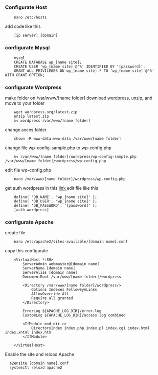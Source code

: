 ### Configurate Host

```
    nano /etc/hosts
```
add code like this

```
    [ip server] [domain]
```

### configurate Mysql
```
    mysql
    CREATE DATABASE wp_[name site];
    CREATE USER 'wp_[name site]'@'%' IDENTIFIED BY '[password]';
    GRANT ALL PRIVILEGES ON wp_[name site].* TO 'wp_[name site]'@'%' WITH GRANT OPTION;
```

### configurate Wordpress
make folder on /var/www/[name folder]
download wordpress, unzip, and move to your folder
```
    wget wordpress.org/latest.zip
    unzip latest.zip
    mv wordpress /var/www/[name folder]
```
change acces folder
```
    chown -R www-data:www-data /var/www/[name folder]
```
change file wp-config-sample.php to wp-config.php
```
    mv /var/www/[name folder]/wordpress/wp-config-sample.php /var/www/[name folder]/wordpress/wp-config.php
```
edit file wp-config.php
```
    nano /var/www/[name folder]/wordpress/wp-config.php
```
get auth wordpress in this <a href="https://api.wordpress.org/secret-key/1.1/salt/"> link </a>
edit file like this
```
    define( 'DB_NAME', 'wp_[name site]' );
    define( 'DB_USER', 'wp_[name site]' );
    define( 'DB_PASSWORD', '[password]' );
    [auth wordpress]
```

### configurate Apache
create file
```
    nano /etc/apache2/sites-available/[domain name].conf
```
copy this configurate
```
    <VirtualHost *:80>
        ServerAdmin webmaster@[domain name]
        ServerName [domain name]
        ServerAlias [domain name]
        DocumentRoot /var/www/[name folder]/wordpress

        <Directory /var/www/[name folder]/wordpress/>
            Options Indexes FollowSymLinks
            AllowOverride All
            Require all granted
        </Directory>

        ErrorLog ${APACHE_LOG_DIR}/error.log
        CustomLog ${APACHE_LOG_DIR}/access.log combined

        <IfModule mod_dir.c>
            DirectoryIndex index.php index.pl index.cgi index.html index.xhtml index.htm
        </IfModule>

    </VirtualHost>
```
Enable the site and reload Apache
```
  a2ensite [domain name].conf
  systemctl reload apache2
```
